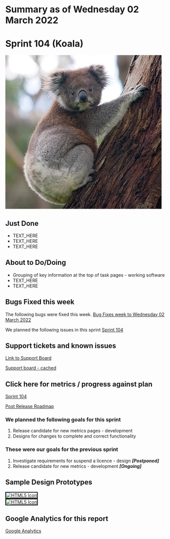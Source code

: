 # Summary as of Wednesday 02 March 2022 

# Sprint 104 (Koala)
![Koala](graphs/koala.jpg)

## Just Done
* TEXT_HERE
* TEXT_HERE
* TEXT_HERE

## About to Do/Doing
* Grouping of key information at the top of task pages - working software
* TEXT_HERE
* TEXT_HERE

## Bugs Fixed this week
The following bugs were fixed this week.
[Bug Fixes week to Wednesday 02 March 2022](graphs/bugs02032022.png)

We planned the following issues in this sprint 
[Sprint 104](graphs/sprint02032022.png)

## Support tickets and known issues
[Link to Support Board](https://collaboration.homeoffice.gov.uk/jira/secure/RapidBoard.jspa?rapidView=1717&selectedIssue=ASSB-253)

[Support board - cached](graphs/supportBoard02032022.png)

## Click here for metrics / progress against plan
[Sprint 104](graphs/progress02032022.png)

[Post Release Roadmap](graphs/roadmap02032022.png)

### We planned the following goals for this sprint
1. Release candidate for new metrics pages - development
2. Designs for changes to complete and correct functionality

### These were our goals for the previous sprint
1. Investigate requirements for suspend a licence - design ***[Postponed]***
2. Release candidate for new metrics - development ***[Ongoing]***



## Sample Design Prototypes
<a href="graphs/proto1_02032022.png"><img src="graphs/proto1_02032022.png" alt="HTML5 Icon" width="200" style="border:2px solid black"></a>
<br>
<a href="graphs/proto2_02032022.png"><img src="graphs/proto2_02032022.png" alt="HTML5 Icon" width="200" style="border:2px solid black"></a>
<br>


## Google Analytics for this report
[Google Analytics](graphs/GA02032022.png)

